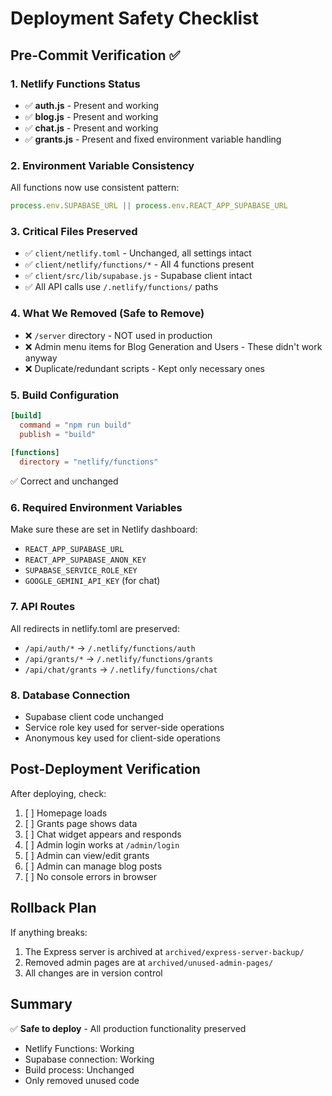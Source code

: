 # Deployment Safety Checklist

## Pre-Commit Verification ✅

### 1. Netlify Functions Status
- ✅ **auth.js** - Present and working
- ✅ **blog.js** - Present and working  
- ✅ **chat.js** - Present and working
- ✅ **grants.js** - Present and fixed environment variable handling

### 2. Environment Variable Consistency
All functions now use consistent pattern:
```javascript
process.env.SUPABASE_URL || process.env.REACT_APP_SUPABASE_URL
```

### 3. Critical Files Preserved
- ✅ `client/netlify.toml` - Unchanged, all settings intact
- ✅ `client/netlify/functions/*` - All 4 functions present
- ✅ `client/src/lib/supabase.js` - Supabase client intact
- ✅ All API calls use `/.netlify/functions/` paths

### 4. What We Removed (Safe to Remove)
- ❌ `/server` directory - NOT used in production
- ❌ Admin menu items for Blog Generation and Users - These didn't work anyway
- ❌ Duplicate/redundant scripts - Kept only necessary ones

### 5. Build Configuration
```toml
[build]
  command = "npm run build"
  publish = "build"
  
[functions]
  directory = "netlify/functions"
```
✅ Correct and unchanged

### 6. Required Environment Variables
Make sure these are set in Netlify dashboard:
- `REACT_APP_SUPABASE_URL`
- `REACT_APP_SUPABASE_ANON_KEY`
- `SUPABASE_SERVICE_ROLE_KEY`
- `GOOGLE_GEMINI_API_KEY` (for chat)

### 7. API Routes
All redirects in netlify.toml are preserved:
- `/api/auth/*` → `/.netlify/functions/auth`
- `/api/grants/*` → `/.netlify/functions/grants`
- `/api/chat/grants` → `/.netlify/functions/chat`

### 8. Database Connection
- Supabase client code unchanged
- Service role key used for server-side operations
- Anonymous key used for client-side operations

## Post-Deployment Verification

After deploying, check:
1. [ ] Homepage loads
2. [ ] Grants page shows data
3. [ ] Chat widget appears and responds
4. [ ] Admin login works at `/admin/login`
5. [ ] Admin can view/edit grants
6. [ ] Admin can manage blog posts
7. [ ] No console errors in browser

## Rollback Plan

If anything breaks:
1. The Express server is archived at `archived/express-server-backup/`
2. Removed admin pages are at `archived/unused-admin-pages/`
3. All changes are in version control

## Summary

✅ **Safe to deploy** - All production functionality preserved
- Netlify Functions: Working
- Supabase connection: Working
- Build process: Unchanged
- Only removed unused code